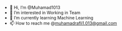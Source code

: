 - 👋 Hi, I’m @Muhamad1013
- 👀 I’m interested in Working in Team
- 🌱 I’m currently learning Machine Learning
- 📫 How to reach me @muhamadrafli1.013@gmail.com

<!---
Muhamad1013/Muhamad1013 is a ✨ special ✨ repository because its `README.md` (this file) appears on your GitHub profile.
You can click the Preview link to take a look at your changes.
--->
